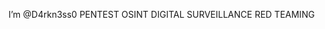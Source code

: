 I’m @D4rkn3ss0
PENTEST
OSINT
DIGITAL SURVEILLANCE
RED TEAMING 

<!---
D4rkn3ss0/D4rkn3ss0 is a ✨ special ✨ repository because its `README.md` (this file) appears on your GitHub profile.
You can click the Preview link to take a look at your changes.
--->
